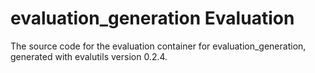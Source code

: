 # evaluation_generation Evaluation

The source code for the evaluation container for
evaluation_generation, generated with
evalutils version 0.2.4.

